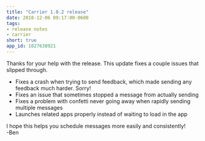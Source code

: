 ```yaml
---
title: "Carrier 1.0.2 release"
date: 2018-12-06 09:17:00-0600
tags:
- release notes
- carrier
short: true
app_id: 1027638921
---
```


Thanks for your help with the release. This update fixes a couple issues that slipped through.

- Fixes a crash when trying to send feedback, which made sending any feedback much harder. Sorry!
- Fixes an issue that sometimes stopped a message from actually sending
- Fixes a problem with confetti never going away when rapidly sending multiple messages
- Launches related apps properly instead of waiting to load in the app

I hope this helps you schedule messages more easily and consistently!  
-Ben
